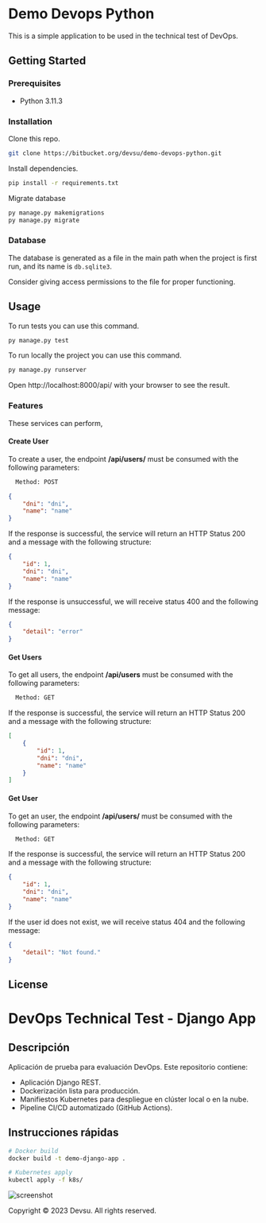 # Demo Devops Python

This is a simple application to be used in the technical test of DevOps.

## Getting Started

### Prerequisites

- Python 3.11.3

### Installation

Clone this repo.

```bash
git clone https://bitbucket.org/devsu/demo-devops-python.git
```

Install dependencies.

```bash
pip install -r requirements.txt
```

Migrate database

```bash
py manage.py makemigrations
py manage.py migrate
```

### Database

The database is generated as a file in the main path when the project is first run, and its name is `db.sqlite3`.

Consider giving access permissions to the file for proper functioning.

## Usage

To run tests you can use this command.

```bash
py manage.py test
```

To run locally the project you can use this command.

```bash
py manage.py runserver
```

Open http://localhost:8000/api/ with your browser to see the result.

### Features

These services can perform,

#### Create User

To create a user, the endpoint **/api/users/** must be consumed with the following parameters:

```bash
  Method: POST
```

```json
{
    "dni": "dni",
    "name": "name"
}
```

If the response is successful, the service will return an HTTP Status 200 and a message with the following structure:

```json
{
    "id": 1,
    "dni": "dni",
    "name": "name"
}
```

If the response is unsuccessful, we will receive status 400 and the following message:

```json
{
    "detail": "error"
}
```

#### Get Users

To get all users, the endpoint **/api/users** must be consumed with the following parameters:

```bash
  Method: GET
```

If the response is successful, the service will return an HTTP Status 200 and a message with the following structure:

```json
[
    {
        "id": 1,
        "dni": "dni",
        "name": "name"
    }
]
```

#### Get User

To get an user, the endpoint **/api/users/<id>** must be consumed with the following parameters:

```bash
  Method: GET
```

If the response is successful, the service will return an HTTP Status 200 and a message with the following structure:

```json
{
    "id": 1,
    "dni": "dni",
    "name": "name"
}
```

If the user id does not exist, we will receive status 404 and the following message:

```json
{
    "detail": "Not found."
}
```

## License
# DevOps Technical Test - Django App

## Descripción
Aplicación de prueba para evaluación DevOps. Este repositorio contiene:

- Aplicación Django REST.
- Dockerización lista para producción.
- Manifiestos Kubernetes para despliegue en clúster local o en la nube.
- Pipeline CI/CD automatizado (GitHub Actions).

## Instrucciones rápidas

```bash
# Docker build
docker build -t demo-django-app .

# Kubernetes apply
kubectl apply -f k8s/
```
![screenshot](https://github.com/user-attachments/assets/80484f14-439b-4f9d-93a0-5a8937211c0d)

Copyright © 2023 Devsu. All rights reserved.

